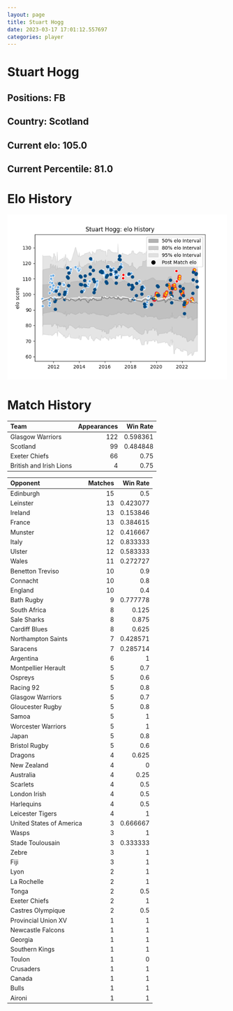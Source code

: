 ```yaml
---  
layout: page  
title: Stuart Hogg  
date: 2023-03-17 17:01:12.557697  
categories: player  
---
```

# Stuart Hogg

## Positions: FB

## Country: Scotland

## Current elo: 105.0

## Current Percentile: 81.0

# Elo History


![elo history](history_StuartHogg.png)
# Match History


| Team                    |   Appearances |   Win Rate |
|:------------------------|--------------:|-----------:|
| Glasgow Warriors        |           122 |   0.598361 |
| Scotland                |            99 |   0.484848 |
| Exeter Chiefs           |            66 |   0.75     |
| British and Irish Lions |             4 |   0.75     |

| Opponent                 |   Matches |   Win Rate |
|:-------------------------|----------:|-----------:|
| Edinburgh                |        15 |   0.5      |
| Leinster                 |        13 |   0.423077 |
| Ireland                  |        13 |   0.153846 |
| France                   |        13 |   0.384615 |
| Munster                  |        12 |   0.416667 |
| Italy                    |        12 |   0.833333 |
| Ulster                   |        12 |   0.583333 |
| Wales                    |        11 |   0.272727 |
| Benetton Treviso         |        10 |   0.9      |
| Connacht                 |        10 |   0.8      |
| England                  |        10 |   0.4      |
| Bath Rugby               |         9 |   0.777778 |
| South Africa             |         8 |   0.125    |
| Sale Sharks              |         8 |   0.875    |
| Cardiff Blues            |         8 |   0.625    |
| Northampton Saints       |         7 |   0.428571 |
| Saracens                 |         7 |   0.285714 |
| Argentina                |         6 |   1        |
| Montpellier Herault      |         5 |   0.7      |
| Ospreys                  |         5 |   0.6      |
| Racing 92                |         5 |   0.8      |
| Glasgow Warriors         |         5 |   0.7      |
| Gloucester Rugby         |         5 |   0.8      |
| Samoa                    |         5 |   1        |
| Worcester Warriors       |         5 |   1        |
| Japan                    |         5 |   0.8      |
| Bristol Rugby            |         5 |   0.6      |
| Dragons                  |         4 |   0.625    |
| New Zealand              |         4 |   0        |
| Australia                |         4 |   0.25     |
| Scarlets                 |         4 |   0.5      |
| London Irish             |         4 |   0.5      |
| Harlequins               |         4 |   0.5      |
| Leicester Tigers         |         4 |   1        |
| United States of America |         3 |   0.666667 |
| Wasps                    |         3 |   1        |
| Stade Toulousain         |         3 |   0.333333 |
| Zebre                    |         3 |   1        |
| Fiji                     |         3 |   1        |
| Lyon                     |         2 |   1        |
| La Rochelle              |         2 |   1        |
| Tonga                    |         2 |   0.5      |
| Exeter Chiefs            |         2 |   1        |
| Castres Olympique        |         2 |   0.5      |
| Provincial Union XV      |         1 |   1        |
| Newcastle Falcons        |         1 |   1        |
| Georgia                  |         1 |   1        |
| Southern Kings           |         1 |   1        |
| Toulon                   |         1 |   0        |
| Crusaders                |         1 |   1        |
| Canada                   |         1 |   1        |
| Bulls                    |         1 |   1        |
| Aironi                   |         1 |   1        |